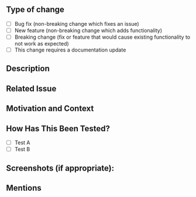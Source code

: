 <!--- Provide a general summary of your changes in the Title above -->

## Type of change

<!--- Please delete options that are not relevant. -->

- [ ] Bug fix (non-breaking change which fixes an issue)
- [ ] New feature (non-breaking change which adds functionality)
- [ ] Breaking change (fix or feature that would cause existing functionality to not work as expected)
- [ ] This change requires a documentation update

## Description
<!--- Describe your changes in detail -->

## Related Issue
<!--- This project only accepts pull requests related to open issues -->
<!--- Please link to the issue here: -->

## Motivation and Context
<!--- Why is this change required? What problem does it solve? -->
<!--- If it fixes an open issue, please link to the issue here. -->

## How Has This Been Tested?
<!--- Please describe in detail how you tested your changes. -->
<!--- Include details of your testing environment, and the tests you ran to -->
<!--- see how your change affects other areas of the code, etc. -->
<!--- Provide all instructions necessary so we can reproduce. -->

- [ ] Test A
- [ ] Test B

## Screenshots (if appropriate):

## Mentions
<!--- @mention the person who created the linked issue. -->
